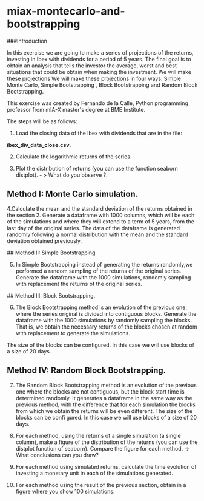 # miax-montecarlo-and-bootstrapping

###Introduction

In this exercise we are going to make a series of projections of the returns, investing in Ibex with dividends for a period of 5 years. 
The final goal is to obtain an analysis that tells the investor the average, worst and best situations that could be obtain when making the investment. We will make these projections We will make these projections in four ways: Simple Monte Carlo, Simple Bootstrapping , Block Bootstrapping and Random Block Bootstrapping.

This exercise was created by Fernando de la Calle, Python programming professor from mIA-X master's degree at BME Institute.


The steps will be as follows:

1. Load the closing data of the Ibex with dividends that are in the file:

<b> ibex_div_data_close.csv. </b>

2. Calculate the logarithmic returns of the series.

3. Plot the distribution of returns (you can use the function seaborn distplot). - > What do you observe ?.

## Method I: Monte Carlo simulation.

4.Calculate the mean and the standard deviation of the returns obtained in the section 2.
Generate a dataframe with 1000 columns, which will be each of the simulations and where they will extend to a term of 5 years, from the last day of the
original series.
The data of the dataframe is generated randomly following a normal distribution with the mean and the standard deviation obtained previously.

## Method II: Simple Bootstrapping.

5. In Simple Bootstrapping instead of generating the returns randomly,we performed a random sampling of the returns of the original series.
Generate the dataframe with the 1000 simulations, randomly sampling with replacement the returns of the original series.

## Method III: Block Bootstrapping.

6. The Block Bootstrapping method is an evolution of the previous one, where the series original is divided into contiguous blocks.
Generate the dataframe with the 1000 simulations by randomly sampling the blocks. That is, we obtain the necessary returns of the blocks chosen at random with replacement to generate the simulations.

The size of the blocks can be configured. In this case we will use blocks of a size of 20 days.

## Method IV: Random Block Bootstrapping.

7. The Random Block Bootstrapping method is an evolution of the previous one where the blocks are not contiguous, but the block start time is determined randomly.
It generates a dataframe in the same way as the previous method, with the difference that for each simulation the blocks from which we obtain the returns will be even different.
The size of the blocks can be confi gured. In this case we will use blocks of a size of 20 days.

8. For each method, using the returns of a single simulation (a single column), make a figure of the distribution of the returns (you can use the distplot function of seaborn). Compare the figure for each method. -> What conclusions can you draw?

9. For each method using simulated returns, calculate the time evolution of investing a monetary unit in each of the simulations generated.

10. For each method using the result of the previous section, obtain in a figure where you show 100 simulations.






